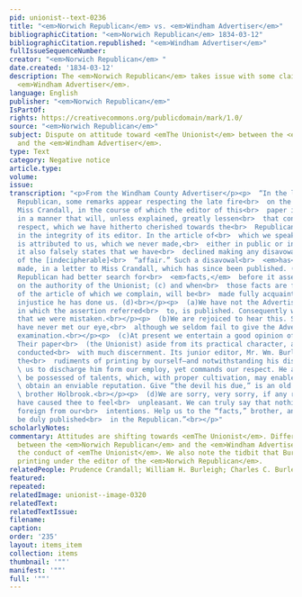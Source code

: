 ```yaml
---
pid: unionist--text-0236
title: "<em>Norwich Republican</em> vs. <em>Windham Advertiser</em>"
bibliographicCitation: "<em>Norwich Republican</em> 1834-03-12"
bibliographicCitation.republished: "<em>Windham Advertiser</em>"
fullIssueSequenceNumber: 
creator: "<em>Norwich Republican</em> "
date.created: '1834-03-12'
description: The <em>Norwich Republican</em> takes issue with some claims from the
  <em>Windham Advertiser</em>.
language: English
publisher: "<em>Norwich Republican</em>"
IsPartOf: 
rights: https://creativecommons.org/publicdomain/mark/1.0/
source: "<em>Norwich Republican</em>"
subject: Dispute on attitude toward <emThe Unionist</em> between the <em>Norwich Republican</em>
  and the <em>Windham Advertiser</em>.
type: Text
category: Negative notice
article.type: 
volume: 
issue: 
transcription: "<p>From the Windham County Advertiser</p><p>  “In the last Norwich
  Republican, some remarks appear respecting the late fire<br>  on the premises of
  Miss Crandall, in the course of which the editor of this<br>  paper is alluded to
  in a manner that will, unless explained, greatly lessen<br>  that confidence and
  respect, which we have hitherto cherished towards the<br>  Republican, and our faith
  in the integrity of its editor. In the article of<br>  which we speak, an “assertion”
  is attributed to us, which we never made,<br>  either in public or in private. (a)
  it also falsely states that we have<br>  declined making any disavowal” of a knowledge
  of the [indecipherable]<br>  “affair.” Such a disavowal<br>  <em>has</em>  been
  made, in a letter to Miss Crandall, which has since been published. (b)<br>  The
  Republican had better search for<br>  <em>facts,</em>  before it asserts any thing
  on the authority of the Unionist; (c) and when<br>  those facts are found, the writer
  of the article of which we complain, will be<br>  made fully acquainted with the
  injustice he has done us. (d)<br></p><p>  (a)We have not the Advertiser at our command
  in which the assertion referred<br>  to, is published. Consequently we are not convinced
  that we were mistaken.<br></p><p>  (b)We are rejoiced to hear this. Such disavowal
  have never met our eye,<br>  although we seldom fail to give the Advertiser a thorough
  examination.<br></p><p>  (c)At present we entertain a good opinion of Messrs. Burleighs.
  Their paper<br>  (the Unionist) aside from its practical character, appears to be
  conducted<br>  with much discernment. Its junior editor, Mr. Wm. Burleigh was taught
  the<br>  rudiments of printing by ourself—and notwithstanding his disobedience caused<br>
  \ us to discharge him form our employ, yet commands our respect. He appears to<br>
  \ be possessed of talents, which, with proper cultivation, may enable him to<br>
  \ obtain an enviable reputation. Give “the devil his due,” is an old saying,<br>
  \ brother Holbrook.<br></p><p>  (d)We are sorry, very sorry, if any remarks of ours
  have caused thee to feel<br>  unpleasant. We can truly say that nothing was more
  foreign from our<br>  intentions. Help us to the “facts,” brother, and they shall
  be duly published<br>  in the Republican.”<br></p>"
scholarlyNotes: 
commentary: Attitudes are shifting towards <emThe Unionist</em>. Differences emerge
  between the <em>Norwich Republican</em> and the <em>Windham Advertiser</em>.concerning
  the conduct of <emThe Unionist</em>. We also note the tidbit that Burleigh studied
  printing under the editor of the <em>Norwich Republican</em>.
relatedPeople: Prudence Crandall; William H. Burleigh; Charles C. Burleigh
featured: 
repeated: 
relatedImage: unionist--image-0320
relatedText: 
relatedTextIssue: 
filename: 
caption: 
order: '235'
layout: items_item
collection: items
thumbnail: '""'
manifest: '""'
full: '""'
---
```

